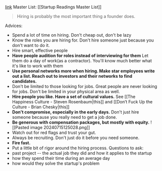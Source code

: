 [link](https://blog.samaltman.com/how-to-hire)
Master List: [[Startup Readings Master List]]

> Hiring is probably the most important thing a founder does.

Advices:
- Spend a lot of time on hiring. Don't cheap out, don't be lazy
- Know the roles you are hiring for. Don't hire someone just because you don't want to do it.
- Hire smart, effective people
- **Have people audition for roles instead of interviewing for them**
	Let them do a day of work(as a contractor). You'll know much better what it's like to work with them
- **Use personal networks more when hiring. Make star employees write out a list. Reach out to investors and their networks to find candidates.**
- Don't be limited to those looking for jobs. Great people are never looking for jobs. Don't be limited in your physical area as well.
- **Hire people you like. Have a set of cultural values.** See [[The Happiness Culture - Steven Rosenbaum|this]] and [[Don’t Fuck Up the Culture - Brian Chesky|this]]
- **Don't compromise, especially in the early days.** Don't just hire someone because you really need to get a job done.
- **Be generous with compensation packages, but mostly with equity.**
![[Pasted image 20240715125028.png]]
- Watch out for red flags and trust your gut.
- Always be recruiting. Don't just do it before you need someone.
- **Fire fast.**
- Put a little bit of rigor around the hiring process.
Questions to ask:
- past project -- the actual job they did and how it applies to the startup
- how they spend their time during an average day
- how would they solve the startup's problem




